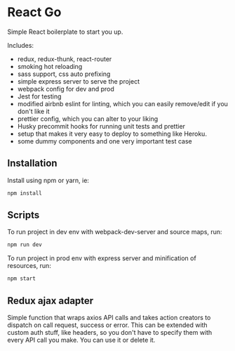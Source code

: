 # React Go

Simple React boilerplate to start you up.

Includes:
* redux, redux-thunk, react-router
* smoking hot reloading
* sass support, css auto prefixing
* simple express server to serve the project
* webpack config for dev and prod
* Jest for testing
* modified airbnb eslint for linting, which you can easily remove/edit if you don't like it
* prettier config, which you can alter to your liking
* Husky precommit hooks for running unit tests and prettier
* setup that makes it very easy to deploy to something like Heroku.
* some dummy components and one very important test case

## Installation
Install using npm or yarn, ie:

```sh
npm install
```

## Scripts

To run project in dev env with webpack-dev-server and source maps, run:
```sh
npm run dev
```

To run project in prod env with express server and minification of resources, run:
```sh
npm start
```

## Redux ajax adapter
Simple function that wraps axios API calls and takes action creators to dispatch on call request, success or error.
This can be extended with custom auth stuff, like headers, so you don't have to specify them with every API call you make.
You can use it or delete it.

